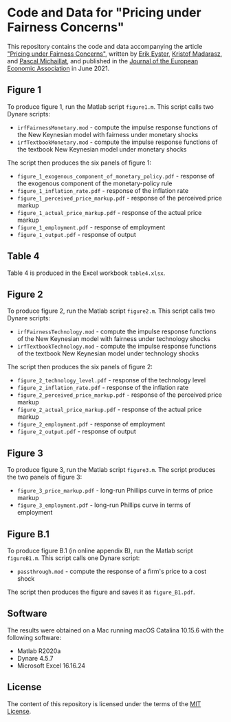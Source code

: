 # Code and Data for "Pricing under Fairness Concerns"

This repository contains the code and data accompanying the article ["Pricing under Fairness Concerns"](https://pascalmichaillat.org/8/), written by [Erik Eyster](https://econ.ucsb.edu/people/faculty/erik-eyster), [Kristof Madarasz](https://www.lse.ac.uk/management/people/academic-staff/kmadarasz), and [Pascal Michaillat](https://pascalmichaillat.org), and published in the [Journal of the European Economic Association](https://doi.org/10.1093/jeea/jvaa041) in June 2021. 

## Figure 1

To produce figure 1, run the Matlab script `figure1.m`. This script calls two Dynare scripts:

* `irfFairnessMonetary.mod` - compute the impulse response functions of the New Keynesian model with fairness under monetary shocks
* `irfTextbookMonetary.mod` - compute the impulse response functions of the textbook New Keynesian model under monetary shocks

The script then produces the six panels of figure 1:

* `figure_1_exogenous_component_of_monetary_policy.pdf` - response of the exogenous component of the monetary-policy rule
* `figure_1_inflation_rate.pdf` - response of the inflation rate
* `figure_1_perceived_price_markup.pdf` - response of the perceived price markup
* `figure_1_actual_price_markup.pdf` - response of the actual price markup
* `figure_1_employment.pdf` - response of employment
* `figure_1_output.pdf` - response of output

## Table 4

Table 4 is produced in the Excel workbook `table4.xlsx`.

## Figure 2

To produce figure 2, run the Matlab script `figure2.m`. This script calls two Dynare scripts:

* `irfFairnessTechnology.mod` - compute the impulse response functions of the New Keynesian model with fairness under technology shocks
* `irfTextbookTechnology.mod` - compute the impulse response functions of the textbook New Keynesian model under technology shocks

The script then produces the six panels of figure 2:

* `figure_2_technology_level.pdf` - response of the technology level
* `figure_2_inflation_rate.pdf` - response of the inflation rate
* `figure_2_perceived_price_markup.pdf` - response of the perceived price markup
* `figure_2_actual_price_markup.pdf` - response of the actual price markup
* `figure_2_employment.pdf` - response of employment
* `figure_2_output.pdf` - response of output

## Figure 3

To produce figure 3, run the Matlab script `figure3.m`. The script produces the two panels of figure 3:

* `figure_3_price_markup.pdf` - long-run Phillips curve in terms of price markup
* `figure_3_employment.pdf` - long-run Phillips curve in terms of employment

## Figure B.1

To produce figure B.1 (in online appendix B), run the Matlab script `figureB1.m`. This script calls one Dynare script:

* `passthrough.mod` - compute the response of a firm's price to a cost shock

The script then produces the figure and saves it as `figure_B1.pdf`.

## Software

The results were obtained on a Mac running macOS Catalina 10.15.6 with the following software:

* Matlab R2020a
* Dynare 4.5.7
* Microsoft Excel 16.16.24

## License

The content of this repository is licensed under the terms of the [MIT License](https://opensource.org/license/mit-license-php/).
